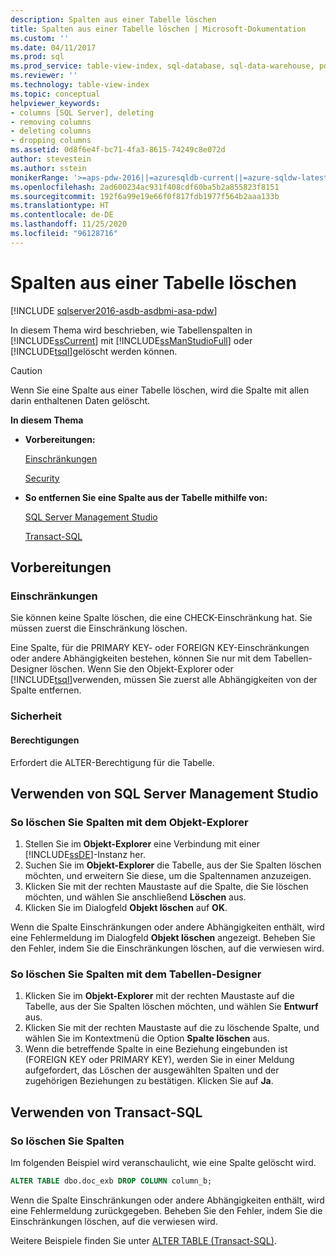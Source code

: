 ```yaml
---
description: Spalten aus einer Tabelle löschen
title: Spalten aus einer Tabelle löschen | Microsoft-Dokumentation
ms.custom: ''
ms.date: 04/11/2017
ms.prod: sql
ms.prod_service: table-view-index, sql-database, sql-data-warehouse, pdw
ms.reviewer: ''
ms.technology: table-view-index
ms.topic: conceptual
helpviewer_keywords:
- columns [SQL Server], deleting
- removing columns
- deleting columns
- dropping columns
ms.assetid: 0d8f6e4f-bc71-4fa3-8615-74249c8e072d
author: stevestein
ms.author: sstein
monikerRange: '>=aps-pdw-2016||=azuresqldb-current||=azure-sqldw-latest||>=sql-server-2016||=sqlallproducts-allversions||>=sql-server-linux-2017||=azuresqldb-mi-current'
ms.openlocfilehash: 2ad600234ac931f408cdf60ba5b2a855823f8151
ms.sourcegitcommit: 192f6a99e19e66f0f817fdb1977f564b2aaa133b
ms.translationtype: HT
ms.contentlocale: de-DE
ms.lasthandoff: 11/25/2020
ms.locfileid: "96128716"
---
```

# <a name="delete-columns-from-a-table"></a>Spalten aus einer Tabelle löschen

[!INCLUDE [sqlserver2016-asdb-asdbmi-asa-pdw](../../includes/applies-to-version/sqlserver2016-asdb-asdbmi-asa-pdw.md)]

In diesem Thema wird beschrieben, wie Tabellenspalten in [!INCLUDE[ssCurrent](../../includes/sscurrent-md.md)] mit [!INCLUDE[ssManStudioFull](../../includes/ssmanstudiofull-md.md)] oder [!INCLUDE[tsql](../../includes/tsql-md.md)]gelöscht werden können.

> [!CAUTION]
> Wenn Sie eine Spalte aus einer Tabelle löschen, wird die Spalte mit allen darin enthaltenen Daten gelöscht.

 **In diesem Thema**

- **Vorbereitungen:**

   [Einschränkungen](#Restrictions)

   [Security](#Security)

- **So entfernen Sie eine Spalte aus der Tabelle mithilfe von:**

   [SQL Server Management Studio](#SSMSProcedure)

   [Transact-SQL](#TsqlProcedure)

## <a name="before-you-begin"></a><a name="BeforeYouBegin"></a> Vorbereitungen

### <a name="limitations-and-restrictions"></a><a name="Restrictions"></a> Einschränkungen

Sie können keine Spalte löschen, die eine CHECK-Einschränkung hat. Sie müssen zuerst die Einschränkung löschen.

Eine Spalte, für die PRIMARY KEY- oder FOREIGN KEY-Einschränkungen oder andere Abhängigkeiten bestehen, können Sie nur mit dem Tabellen-Designer löschen. Wenn Sie den Objekt-Explorer oder [!INCLUDE[tsql](../../includes/tsql-md.md)]verwenden, müssen Sie zuerst alle Abhängigkeiten von der Spalte entfernen.

### <a name="security"></a><a name="Security"></a> Sicherheit

#### <a name="permissions"></a><a name="Permissions"></a> Berechtigungen

Erfordert die ALTER-Berechtigung für die Tabelle.

## <a name="using-sql-server-management-studio"></a><a name="SSMSProcedure"></a> Verwenden von SQL Server Management Studio

### <a name="to-delete-columns-by-using-object-explorer"></a>So löschen Sie Spalten mit dem Objekt-Explorer

1. Stellen Sie im **Objekt-Explorer** eine Verbindung mit einer [!INCLUDE[ssDE](../../includes/ssde-md.md)]-Instanz her.
2. Suchen Sie im **Objekt-Explorer** die Tabelle, aus der Sie Spalten löschen möchten, und erweitern Sie diese, um die Spaltennamen anzuzeigen.
3. Klicken Sie mit der rechten Maustaste auf die Spalte, die Sie löschen möchten, und wählen Sie anschließend **Löschen** aus.
4. Klicken Sie im Dialogfeld **Objekt löschen** auf **OK**.

Wenn die Spalte Einschränkungen oder andere Abhängigkeiten enthält, wird eine Fehlermeldung im Dialogfeld **Objekt löschen** angezeigt. Beheben Sie den Fehler, indem Sie die Einschränkungen löschen, auf die verwiesen wird.

### <a name="to-delete-columns-by-using-table-designer"></a>So löschen Sie Spalten mit dem Tabellen-Designer

1. Klicken Sie im **Objekt-Explorer** mit der rechten Maustaste auf die Tabelle, aus der Sie Spalten löschen möchten, und wählen Sie **Entwurf** aus.
2. Klicken Sie mit der rechten Maustaste auf die zu löschende Spalte, und wählen Sie im Kontextmenü die Option **Spalte löschen** aus.
3. Wenn die betreffende Spalte in eine Beziehung eingebunden ist (FOREIGN KEY oder PRIMARY KEY), werden Sie in einer Meldung aufgefordert, das Löschen der ausgewählten Spalten und der zugehörigen Beziehungen zu bestätigen. Klicken Sie auf **Ja**.

## <a name="using-transact-sql"></a><a name="TsqlProcedure"></a> Verwenden von Transact-SQL

### <a name="to-delete-columns"></a>So löschen Sie Spalten

Im folgenden Beispiel wird veranschaulicht, wie eine Spalte gelöscht wird.

```sql
ALTER TABLE dbo.doc_exb DROP COLUMN column_b;
```

Wenn die Spalte Einschränkungen oder andere Abhängigkeiten enthält, wird eine Fehlermeldung zurückgegeben. Beheben Sie den Fehler, indem Sie die Einschränkungen löschen, auf die verwiesen wird.

Weitere Beispiele finden Sie unter [ALTER TABLE &#40;Transact-SQL&#41;](../../t-sql/statements/alter-table-transact-sql.md).

## <a name="FollowUp"></a>
